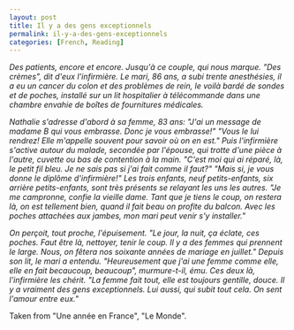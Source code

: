 ```yaml
---
layout: post
title: Il y a des gens exceptionnels
permalink: il-y-a-des-gens-exceptionnels
categories: [French, Reading]
---
```


*Des patients, encore et encore. Jusqu'à ce couple, qui nous marque. "Des
crèmes", dit d'eux l'infirmière. Le mari, 86 ans, a subi trente
anesthésies, il a eu un cancer du colon et des problèmes de rein, le
voilà bardé de sondes et de poches, installé sur un lit hospitalier à
télécommande dans une chambre envahie de boîtes de fournitures
médicales.*

*Nathalie s'adresse d'abord à sa femme, 83 ans: "J'ai un message de
madame B qui vous embrasse. Donc je vous embrasse!" "Vous le lui
rendrez! Elle m'appelle souvent pour savoir où on en est." Puis
l'infirmière s'active autour du malade, secondée par l'épouse, qui
trotte d'une pièce à l'autre, cuvette ou bas de contention à la main.
"C'est moi qui ai réparé, là, le petit fil bleu. Je ne sais pas si j'ai
fait comme il faut?" "Mais si, je vous donne le diplôme d'infirmière!"
Les trois enfants, neuf petits-enfants, six arrière petits-enfants, sont
très présents se relayant les uns les autres. "Je me campronne, confie
la vieille dame. Tant que je tiens le coup, on restera là, on est
tellement bien, quand il fait beau on profite du balcon. Avec les poches
attachées aux jambes, mon mari peut venir s'y installer."*

*On perçoit, tout proche, l'épuisement. "Le jour, la nuit, ça éclate, ces
poches. Faut être là, nettoyer, tenir le coup. Il y a des femmes qui
prennent le large. Nous, on fêtera nos soixante années de mariage en
juillet." Depuis son lit, le mari a entendu. "Heureusement que j'ai une
femme comme elle, elle en fait becaucoup, beaucoup", murmure-t-il, ému.
Ces deux là, l'infirmière les chérit. "La femme fait tout, elle est
toujours gentille, douce. Il y a vraiment des gens exceptionnels. Lui
aussi, qui subit tout cela. On sent l'amour entre eux."*

Taken from "Une année en France", "Le Monde".



